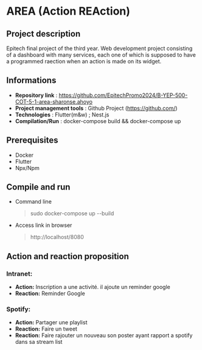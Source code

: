 # AREA (Action REAction)

## Project description
Epitech final project of the third year. Web development project consisting of a dashboard with many services, each one of which is supposed to have a programmed raection when an action is made on its widget.

## Informations

- **Repository link** : https://github.com/EpitechPromo2024/B-YEP-500-COT-5-1-area-sharonse.ahoyo
- **Project management tools** : Github Project (https://github.com/)
- **Technologies** : Flutter(m&w) ; Nest.js
- **Compilation/Run** : docker-compose build && docker-compose up

## Prerequisites
- Docker
- Flutter
- Npx/Npm

## Compile and run
- Command line
  > sudo docker-compose up --build
- Access link in browser
  > http://localhost/8080

## Action and reaction proposition


### Intranet:
- **Action:** Inscription a une activité. il ajoute un reminder google
- **Reaction:** Reminder Google

### Spotify:
- **Action:** Partager une playlist
- **Reaction:** Faire un tweet
- **Reaction:** Faire rajouter un nouveau son poster ayant rapport a spotify dans sa stream list